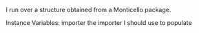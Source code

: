 I run over a structure obtained from a Monticello package. 

Instance Variables:
	importer	<MooseMonticelloImporter> the importer I should use to populate